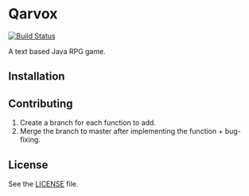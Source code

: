 # Qarvox
[![Build Status](https://travis-ci.org/Covoex/Qarvox.svg?branch=master)](https://travis-ci.org/Covoex/Qarvox)

A text based Java RPG game.

## Installation
## Contributing
1. Create a branch for each function to add.
2. Merge the branch to master after implementing the function + bug-fixing.

## License
See the [LICENSE](https://github.com/Covoex/Qarvox/blob/master/LICENSE) file.
